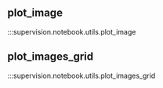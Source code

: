 ## plot_image

:::supervision.notebook.utils.plot_image

## plot_images_grid

:::supervision.notebook.utils.plot_images_grid
